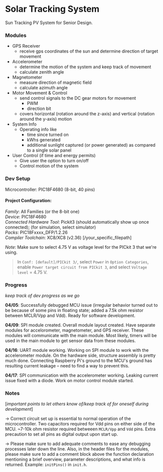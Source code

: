# Solar Tracking System
Sun Tracking PV System for Senior Design.

### Modules
* GPS Receiver
    * receive gps coordinates of the sun and determine direction of target movement
* Accelerometer
    * determine the motion of the system and keep track of movement
    * calculate zenith angle
* Magnetometer
    * measure direction of magnetic field
    * calculate azimuth angle
* Motor Movement & Control
    * send control signals to the DC gear motors for movement
        * PWM
        * direction bit
    * covers horizontal (rotation around the z-axis) and vertical (rotation around the y-axis) motion
* System Info
    * Operating info like
        * time since turned on
        * kWhs generated
        * additional sunlight captured (or power generated) as compared to a single solar panel
* User Control (if time and energy permits)
    * Give user the option to turn on/off
    * Control motion of the system

### Dev Setup
Microcontroller: PIC18F4680 (8-bit, 40 pins)

#### Project Configuration:
*Family*: All Families (or the 8-bit one)  
*Device*: PIC18F4680  
*Connected Hardware Tool*: Pickit3 (should automatically show up once connected); (for simulation, select simulator)  
*Packs*: PIC18Fxxxx_DFP/1.2.26  
*Compiler Toolchain*: XC8/XC8 (v2.36) [/your_specific_filepath]  

*Note*: Make sure to select 4.75 V as voltage level for the PICkit 3 that we're using.  
> In `Conf: [default]/PICkit 3/`, select `Power` in `Option Categories`, enable `Power target circuit from PICkit 3`, and select `Voltage level` = 4.75 V.  

### Progress
*keep track of dev progress as we go*

**04/05**: Successfully debugged MCU issue (irregular behavior turned out to be because of some pins in floating state; added a 7.5k ohm resistor between MCLR/Vpp and Vdd). Ready for software development.

**04/09**: SPI module created. Overall module layout created. Have separate modules for accelorometer, magnetometer, and GPS receiver. These modules will communicate with the main module. Most likely, timers will be used in the main module to get sensor data from these modules.

**04/16**: UART module working. Working on SPI module to work with the accelerometer module. On the hardware side, structure assembly is pretty much done. Connecting Raspberry Pi's ground to the MCU's ground has resulting current leakage – need to find a way to prevent this.

**04/17**: SPI communication with the accelerometer working. Leaking current issue fixed with a diode. Work on motor control module started.

### Notes
[*important points to let others know of/keep track of for oneself during development*]  

-> Correct circuit set up is essential to normal operation of the microcontroller. Two capacitors required for Vdd pins on either side of the MCU. ~7-10k ohm resistor required betweeen `MCLR/Vpp` and `Vdd` pins. Extra precaution to set all pins as digital output upon start up.  

-> Please make sure to add adequate comments to ease any debugging processes later down the line. Also, in the header files for the modules, please make sure to add a comment block above the function declaration mentioning a brief overview, parameter descriptions, and what info is returned. Example: `initPins()` in `init.h`.

